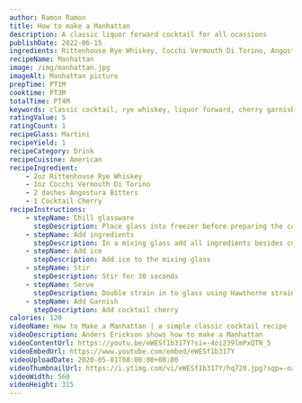 ```yaml
---
author: Ramon Ramon
title: How to make a Manhattan
description: A classic liquor forward cocktail for all ocassions
publishDate: 2022-06-15
ingredients: Rittenhouse Rye Whiskey, Cocchi Vermouth Di Torino, Angostura Bitters, Cherry Garnish
recipeName: Manhattan
image: /img/manhattan.jpg
imageAlt: Manhattan picture
prepTime: PT1M
cooktime: PT3M
totalTime: PT4M
keywords: classic cocktail, rye whiskey, liquor forward, cherry garnish
ratingValue: 5
ratingCount: 1
recipeGlass: Martini
recipeYield: 1
recipeCategory: Drink
recipeCuisine: American
recipeIngredient:
    - 2oz Rittenhouse Rye Whiskey
    - 1oz Cocchi Vermouth Di Torino
    - 2 dashes Angostura Bitters
    - 1 Cocktail Cherry
recipeInstructions:
    - stepName: Chill glassware
      stepDescription: Place glass into freezer before preparing the cocktail 
    - stepName: Add ingredients
      stepDescription: In a mixing glass add all ingredients besides cocktail cherry
    - stepName: Add ice
      stepDescription: Add ice to the mixing glass
    - stepName: Stir
      stepDescription: Stir for 30 seconds
    - stepName: Serve
      stepDescription: Double strain in to glass using Hawthorne strainer and fine mesh strainer
    - stepName: Add Garnish
      stepDescription: Add cocktail cherry
calories: 120
videoName: How to Make a Manhattan | a simple classic cocktail recipe
videoDescription: Anders Erickson shows how to make a Manhattan
videoContentUrl: https://youtu.be/eWESf1b317Y?si=-4oi239lmPxQTN_5
videoEmbedUrl: https://www.youtube.com/embed/eWESf1b317Y
videoUploadDate: 2020-05-01T08:00:00+08:00
videoThumbnailUrl: https://i.ytimg.com/vi/eWESf1b317Y/hq720.jpg?sqp=-oaymwEcCNAFEJQDSFXyq4qpAw4IARUAAIhCGAFwAcABBg==&rs=AOn4CLDbITE_8xgb_XqQ5uwEOz0o_WuC_A
videoWidth: 560
videoHeight: 315
---
```

